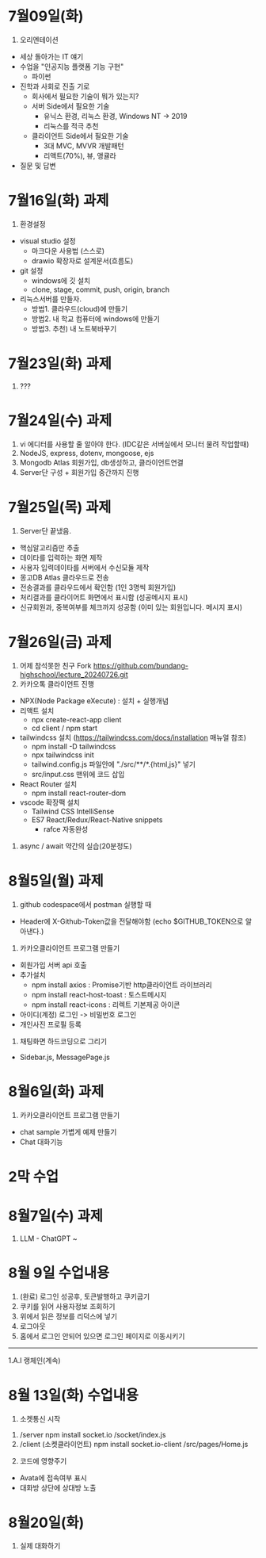 # 7월09일(화) 
1. 오리엔테이션
  - 세상 돌아가는 IT 얘기
  - 수업을 "인공지능 플랫폼 기능 구현"
    - 파이썬
  - 진학과 사회로 진출 기로
    - 회사에서 필요한 기술이 뭐가 있는지?
    - 서버 Side에서 필요한 기술
      - 유닉스 환경, 리눅스 환경, Windows NT -> 2019
      - 리눅스를 적극 추천
    - 클라이언트 Side에서 필요한 기술
      - 3대 MVC, MVVR 개발패턴
      - 리액트(70%), 뷰, 앵귤라
  - 질문 및 답변

# 7월16일(화) 과제
1. 환경설정
  - visual studio 설정
    - 마크다운 사용법 (스스로)
    - drawio 확장자로 설계문서(흐름도)
  - git 설정
    - windows에 깃 설치
    - clone, stage, commit, push, origin, branch 
  - 리눅스서버를 만들자.
    - 방법1. 클라우드(cloud)에 만들기
    - 방법2. 내 학교 컴퓨터에 windows에 만들기
    - 방법3. 추천) 내 노트북바꾸기

# 7월23일(화) 과제
1. ???

# 7월24일(수) 과제
1. vi 에디터를 사용할 줄 알아야 한다. (IDC같은 서버실에서 모니터 물려 작업할때)
2. NodeJS, express, dotenv, mongoose, ejs
3. Mongodb Atlas 회원가입, db생성하고, 클라이언트연결
4. Server단 구성 + 회원가입 중간까지 진행

# 7월25일(목) 과제
1. Server단 끝냈음.
  - 핵심알고리즘만 추출
  - 데이타를 입력하는 화면 제작
  - 사용자 입력데이타를 서버에서 수신모듈 제작
  - 몽고DB Atlas 클라우드로 전송
  - 전송결과를 클라우드에서 확인함 (1인 3명씩 회원가입)
  - 처리결과를 클라이어트 화면에서 표시함 (성공메시지 표시)
  - 신규회원과, 중복여부를 체크까지 성공함 (이미 있는 회원입니다. 메시지 표시)

# 7월26일(금) 과제
1. 어제 참석못한 친구 Fork
  https://github.com/bundang-highschool/lecture_20240726.git
1. 카카오톡 클라이언트 진행
  - NPX(Node Package eXecute) : 설치 + 실행개념
  - 리액트 설치
    - npx create-react-app client
    - cd client / npm start
  - tailwindcss 설치 (https://tailwindcss.com/docs/installation 매뉴얼 참조)
    - npm install -D tailwindcss
    - npx tailwindcss init
    - tailwind.config.js 파일안에 "./src/**/*.{html,js}" 넣기
    - src/input.css 맨위에 코드 삽입
  - React Router 설치
    - npm install react-router-dom
  - vscode 확장팩 설치
    - Tailwind CSS IntelliSense
    - ES7 React/Redux/React-Native snippets
      - rafce 자동완성
1. async / await 약간의 실습(20분정도)

# 8월5일(월) 과제
1. github codespace에서 postman 실행할 때
  - Header에 X-Github-Token값을 전달해야함 (echo $GITHUB_TOKEN으로 알아낸다.)
1. 카카오클라이언트 프로그램 만들기
  - 회원가입 서버 api 호출
  - 추가설치
    - npm install axios : Promise기반 http클라이언트 라이브러리
    - npm install react-host-toast : 토스트메시지
    - npm install react-icons : 리렉트 기본제공 아이콘
  - 아이디(계정) 로그인 -> 비밀번호 로그인
  - 개인사진 프로필 등록
1. 채팅화면 하드코딩으로 그리기
  - Sidebar.js, MessagePage.js

# 8월6일(화) 과제
1. 카카오클라이언트 프로그램 만들기
  - chat sample 가볍게 예제 만들기
  - Chat 대화기능

# 2막 수업
# 8월7일(수) 과제
1. LLM - ChatGPT ~

# 8월 9일 수업내용
1. (완료) 로그인 성공후, 토큰발행하고 쿠키굽기
2. 쿠키를 읽어 사용자정보 조회하기
3. 위에서 읽은 정보를 리덕스에 넣기
4. 로그아웃
5. 홈에서 로그인 안되어 있으면 로그인 페이지로 이동시키기
-----------------------------------------------------
1.A.I 랭체인(계속)

# 8월 13일(화) 수업내용
1. 소켓통신 시작
 1) /server
 npm install socket.io
 /socket/index.js
 2) /client (소켓클라이언트)
 npm install socket.io-client
 /src/pages/Home.js
2. 코드에 영향주기
  - Avata에 접속여부 표시
  - 대화방 상단에 상대방 노출

# 8월20일(화)
1. 실제 대화하기

